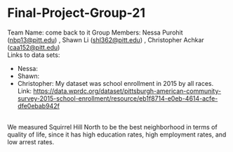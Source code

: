 # Final-Project-Group-21
Team Name: come back to it
Group Members: Nessa Purohit (nbp13@pitt.edu) , Shawn Li (shl362@pitt.edu) , Christopher Achkar (caa152@pitt.edu)
<br>
Links to data sets: 
- Nessa:
- Shawn:
- Christopher: My dataset was school enrollment in 2015 by all races. Link: https://data.wprdc.org/dataset/pittsburgh-american-community-survey-2015-school-enrollment/resource/eb1f8714-e0eb-4614-acfe-dfe0ebab942f
<br>
We measured Squirrel Hill North to be the best neighborhood in terms of quality of life, since it has high education rates, high employment rates, and low arrest rates. 
